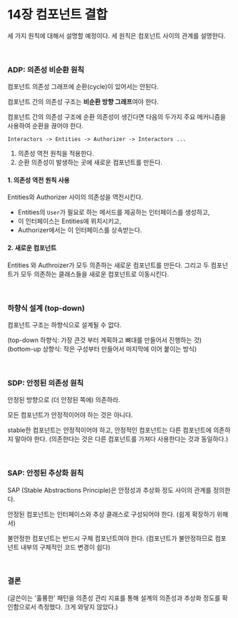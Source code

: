# 14장 컴포넌트 결합
세 가지 원칙에 대해서 설명할 예정이다. 세 원칙은 컴포넌트 사이의 관계를 설명한다.

</br>

### ADP: 의존성 비순환 원칙
컴포넌트 의존성 그래프에 순환(cycle)이 있어서는 안된다. 

컴포넌트 간의 의존성 구조는 **비순환 방향 그래프**여야 한다.

컴포넌트 간의 의존성 구조에 순환 의존성이 생긴다면 다음의 두가지 주요 메커니즘을 사용하여 순환을 끊어야 한다.

`Interactors -> Entities -> Authorizer -> Interactors ...`

1. 의존성 역전 원칙을 적용한다.
2. 순환 의존성이 발생하는 곳에 새로운 컴포넌트를 만든다.

#### 1. 의존성 역전 원칙 사용
Entities와 Authorizer 사이의 의존성을 역전시킨다.
- Entities의 `User`가 필요로 하는 메서드를 제공하는 인터페이스를 생성하고,
- 이 인터페이스는 Entities에 위치시키고,
- Authorizer에서는 이 인터페이스를 상속받는다.

#### 2. 새로운 컴포넌트
Entities 와 Authroizer가 모두 의존하는 새로운 컴포넌트를 만든다. 그리고 두 컴포넌트가 모두 의존하는 클래스들을 새로운 컴포넌트로 이동시킨다.

</br>

### 하향식 설계 (top-down)
컴포넌트 구조는 하향식으로 설계될 수 없다.

(top-down 하향식: 가장 큰것 부터 계획하고 뼈대를 만들어서 진행하는 것) </br>
(bottom-up 상향식: 작은 구성부터 만들어서 마지막에 이어 붙이는 방식)

</br>

### SDP: 안정된 의존성 원칙
안정된 방향으로 (더 안정된 쪽에) 의존하라.

모든 컴포넌트가 안정적이어야 하는 것은 아니다.

stable한 컴포넌트는 안정적이어야 하고, 안정적인 컴포넌트는 다른 컴포넌트에 의존하지 말아야 한다. (의존한다는 것은 다른 컴포넌트를 가져다 사용한다는 것과 동일하다.)


</br>

### SAP: 안정된 추상화 원칙
SAP (Stable Abstractions Principle)은 안정성과 추상화 정도 사이의 관계를 정의한다.

안정된 컴포넌트는 인터페이스와 추상 클래스로 구성되어야 한다. (쉽게 확장하기 위해서)

불안정한 컴포넌트는 반드시 구체 컴포넌트여야 한다. (컴포넌트가 불안정하므로 컴포넌트 내부의 구체적인 코드 변경이 쉽다)

</br>

### 결론

(글쓴이는 '훌륭한' 패턴을 의존성 관리 지표를 통해 설계의 의존성과 추상화 정도를 확인함으로서 측정했다. 크게 와닿지 않았다.)